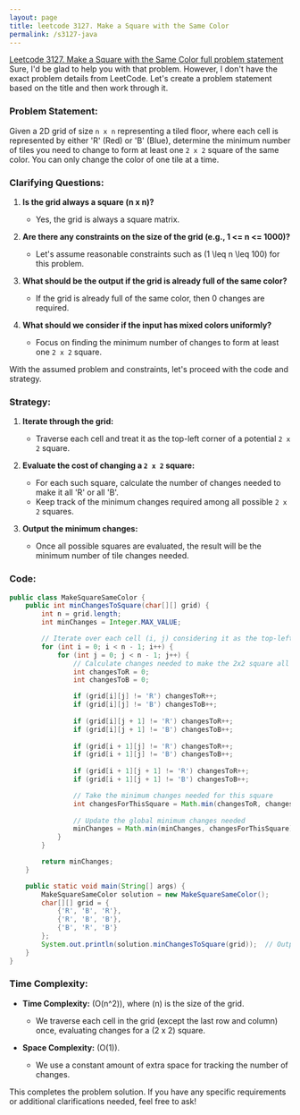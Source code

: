 ```yaml
---
layout: page
title: leetcode 3127. Make a Square with the Same Color
permalink: /s3127-java
---
```

[Leetcode 3127. Make a Square with the Same Color full problem statement](https://algoadvance.github.io/algoadvance/l3127)
Sure, I'd be glad to help you with that problem. However, I don't have the exact problem details from LeetCode. Let's create a problem statement based on the title and then work through it.

### Problem Statement:

Given a 2D grid of size `n x n` representing a tiled floor, where each cell is represented by either 'R' (Red) or 'B' (Blue), determine the minimum number of tiles you need to change to form at least one `2 x 2` square of the same color. You can only change the color of one tile at a time.

### Clarifying Questions:

1. **Is the grid always a square (n x n)?**
   - Yes, the grid is always a square matrix.

2. **Are there any constraints on the size of the grid (e.g., 1 <= n <= 1000)?**
   - Let's assume reasonable constraints such as \(1 \leq n \leq 100\) for this problem.

3. **What should be the output if the grid is already full of the same color?**
   - If the grid is already full of the same color, then 0 changes are required.

4. **What should we consider if the input has mixed colors uniformly?**
   - Focus on finding the minimum number of changes to form at least one `2 x 2` square.

With the assumed problem and constraints, let's proceed with the code and strategy.

### Strategy:

1. **Iterate through the grid:**
   - Traverse each cell and treat it as the top-left corner of a potential `2 x 2` square.

2. **Evaluate the cost of changing a `2 x 2` square:**
   - For each such square, calculate the number of changes needed to make it all 'R' or all 'B'.
   - Keep track of the minimum changes required among all possible `2 x 2` squares.

3. **Output the minimum changes:**
   - Once all possible squares are evaluated, the result will be the minimum number of tile changes needed.

### Code:

```java
public class MakeSquareSameColor {
    public int minChangesToSquare(char[][] grid) {
        int n = grid.length;
        int minChanges = Integer.MAX_VALUE;

        // Iterate over each cell (i, j) considering it as the top-left corner of a 2x2 square
        for (int i = 0; i < n - 1; i++) {
            for (int j = 0; j < n - 1; j++) {
                // Calculate changes needed to make the 2x2 square all 'R'
                int changesToR = 0;
                int changesToB = 0;

                if (grid[i][j] != 'R') changesToR++;
                if (grid[i][j] != 'B') changesToB++;
                
                if (grid[i][j + 1] != 'R') changesToR++;
                if (grid[i][j + 1] != 'B') changesToB++;
                
                if (grid[i + 1][j] != 'R') changesToR++;
                if (grid[i + 1][j] != 'B') changesToB++;
                
                if (grid[i + 1][j + 1] != 'R') changesToR++;
                if (grid[i + 1][j + 1] != 'B') changesToB++;

                // Take the minimum changes needed for this square
                int changesForThisSquare = Math.min(changesToR, changesToB);
                
                // Update the global minimum changes needed
                minChanges = Math.min(minChanges, changesForThisSquare);
            }
        }

        return minChanges;
    }

    public static void main(String[] args) {
        MakeSquareSameColor solution = new MakeSquareSameColor();
        char[][] grid = {
            {'R', 'B', 'R'},
            {'R', 'B', 'B'},
            {'B', 'R', 'B'}
        };
        System.out.println(solution.minChangesToSquare(grid));  // Output: 1
    }
}
```

### Time Complexity:

- **Time Complexity:** \(O(n^2)\), where \(n\) is the size of the grid.
  - We traverse each cell in the grid (except the last row and column) once, evaluating changes for a \(2 x 2\) square.
  
- **Space Complexity:** \(O(1)\).
  - We use a constant amount of extra space for tracking the number of changes.

This completes the problem solution. If you have any specific requirements or additional clarifications needed, feel free to ask!